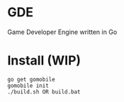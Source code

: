 # GDE
Game Developer Engine written in Go

# Install (WIP)
```
go get gomobile
gomobile init
./build.sh OR build.bat
```
